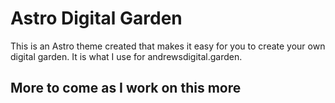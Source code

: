 # Astro Digital Garden

This is an Astro theme created that makes it easy for you to create your own digital garden. It is what I use for andrewsdigital.garden.

## More to come as I work on this more